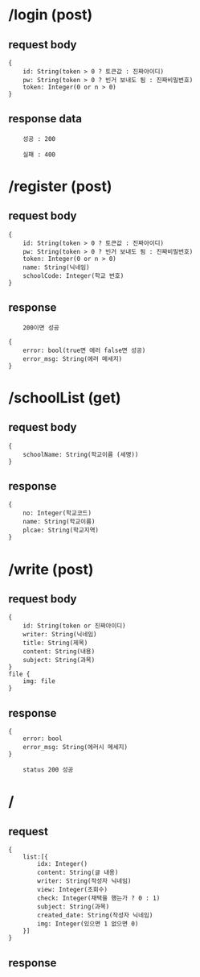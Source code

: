 # /login (post)  
## request body
```
{
    id: String(token > 0 ? 토큰값 : 진짜아이디)
    pw: String(token > 0 ? 빈거 보내도 됨 : 진짜비밀번호)
    token: Integer(0 or n > 0)
}
```
## response data
```
    성공 : 200
```
```
    실패 : 400
```
# /register (post)
## request body
```
{
    id: String(token > 0 ? 토큰값 : 진짜아이디)
    pw: String(token > 0 ? 빈거 보내도 됨 : 진짜비밀번호)        
    token: Integer(0 or n > 0)
    name: String(닉네임)
    schoolCode: Integer(학교 번호)
}
```
## response
```
    200이면 성공
```
```
{
    error: bool(true면 에러 false면 성공)
    error_msg: String(에러 메세지)
}
```
# /schoolList (get)
## request body
```
{
    schoolName: String(학교이름 (세명))
}
```
## response
```
{
    no: Integer(학교코드)
    name: String(학교이름)
    plcae: String(학교지역)
}
```
# /write (post)
## request body
```
{
    id: String(token or 진짜아이디)
    writer: String(닉네임)
    title: String(제목)
    content: String(내용)
    subject: String(과목)
}
file {
    img: file
}
```
## response
```
{
    error: bool
    error_msg: String(에러시 메세지)
}
```
```
    status 200 성공
```
# /
## request
```
{
    list:[{
        idx: Integer()
        content: String(글 내용)
        writer: String(작성자 닉네임)
        view: Integer(조회수)
        check: Integer(채택을 했는가 ? 0 : 1)
        subject: String(과목)
        created_date: String(작성자 닉네임)
        img: Integer(있으면 1 없으면 0)
    }]
}
```
## response
```

```